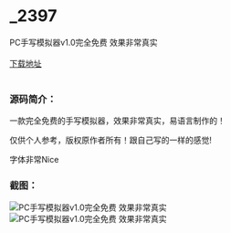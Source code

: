 # _2397
PC手写模拟器v1.0完全免费 效果非常真实
<br/></br>
[下载地址](https://www.uuid2.com/2397.html "下载地址")
<br/></br>
<h3>源码简介：</h3>
<p>一款完全免费的手写模拟器，效果非常真实，易语言制作的！<p>
<p>仅供个人参考，版权原作者所有！跟自己写的一样的感觉!<p>
<p>字体非常Nice<p>
<p> <p>
<h3>截图：</h3>
<img src="https://www.uuid2.com/wp-content/uploads/img/202105/3200909879.png" alt="PC手写模拟器v1.0完全免费 效果非常真实"><img src="https://www.uuid2.com/wp-content/uploads/img/202105/15c5968674.png" alt="PC手写模拟器v1.0完全免费 效果非常真实">
